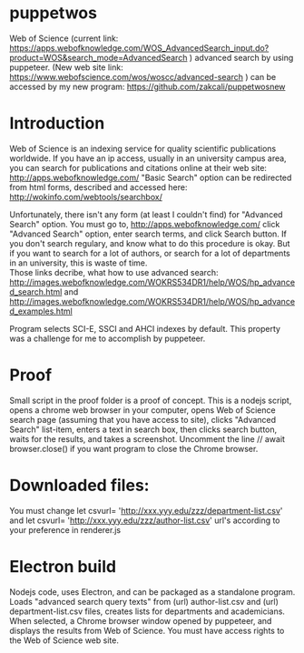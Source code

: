 # puppetwos
Web of Science (current link: https://apps.webofknowledge.com/WOS_AdvancedSearch_input.do?product=WOS&search_mode=AdvancedSearch ) advanced search by using puppeteer.
(New web site link: https://www.webofscience.com/wos/woscc/advanced-search ) can be accessed by my new program: https://github.com/zakcali/puppetwosnew

# Introduction
Web of Science is an indexing service for quality scientific publications worldwide. If you have an ip access, usually in an university campus area, you can search for publications and citations online at their web site: http://apps.webofknowledge.com/
"Basic Search" option can be redirected from html forms, described and accessed here: http://wokinfo.com/webtools/searchbox/

Unfortunately, there isn't any form (at least I couldn't find) for "Advanced Search" option. You must go to, http://apps.webofknowledge.com/ click "Advanced Search" option, enter search terms, and click Search button.
If you don't search regulary, and know what to do this procedure is okay. But if you want to search for a lot of authors, or search for a lot of departments in an university, this is waste of time.  
Those links decribe, what how to use advanced search: http://images.webofknowledge.com/WOKRS534DR1/help/WOS/hp_advanced_search.html
and http://images.webofknowledge.com/WOKRS534DR1/help/WOS/hp_advanced_examples.html

Program selects SCI-E, SSCI and AHCI indexes by default. This property was a challenge for me to accomplish by puppeteer.

# Proof 
Small script in the proof folder is a proof of concept. This is a nodejs script, opens a chrome web browser in your computer, opens Web of Science search page (assuming that you have access to site), clicks "Advanced Search" list-item, enters a text in search box, then clicks search button, waits for the results, and takes a screenshot. Uncomment the line //    await browser.close() if you want program to close the Chrome browser.

# Downloaded files:
You must change let csvurl= 'http://xxx.yyy.edu/zzz/department-list.csv' and let csvurl= 'http://xxx.yyy.edu/zzz/author-list.csv' url's according to your preference in renderer.js

# Electron build
Nodejs code, uses Electron, and can be packaged as a standalone program.
Loads "advanced search query texts" from (url) author-list.csv and (url) department-list.csv files, creates lists for departments and academicians. When selected, a Chrome browser window opened by puppeteer, and displays the results from Web of Science. You must have access rights to the Web of Science web site.  
